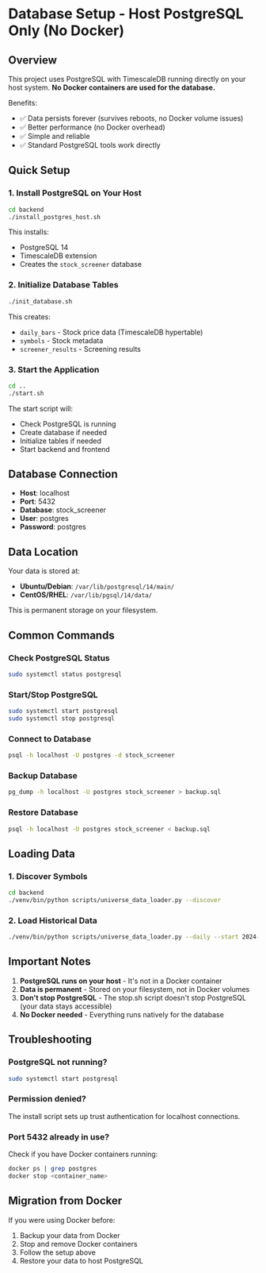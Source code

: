 # Database Setup - Host PostgreSQL Only (No Docker)

## Overview

This project uses PostgreSQL with TimescaleDB running directly on your host system. 
**No Docker containers are used for the database.**

Benefits:
- ✅ Data persists forever (survives reboots, no Docker volume issues)
- ✅ Better performance (no Docker overhead)
- ✅ Simple and reliable
- ✅ Standard PostgreSQL tools work directly

## Quick Setup

### 1. Install PostgreSQL on Your Host

```bash
cd backend
./install_postgres_host.sh
```

This installs:
- PostgreSQL 14
- TimescaleDB extension
- Creates the `stock_screener` database

### 2. Initialize Database Tables

```bash
./init_database.sh
```

This creates:
- `daily_bars` - Stock price data (TimescaleDB hypertable)
- `symbols` - Stock metadata
- `screener_results` - Screening results

### 3. Start the Application

```bash
cd ..
./start.sh
```

The start script will:
- Check PostgreSQL is running
- Create database if needed
- Initialize tables if needed
- Start backend and frontend

## Database Connection

- **Host**: localhost
- **Port**: 5432
- **Database**: stock_screener
- **User**: postgres
- **Password**: postgres

## Data Location

Your data is stored at:
- **Ubuntu/Debian**: `/var/lib/postgresql/14/main/`
- **CentOS/RHEL**: `/var/lib/pgsql/14/data/`

This is permanent storage on your filesystem.

## Common Commands

### Check PostgreSQL Status
```bash
sudo systemctl status postgresql
```

### Start/Stop PostgreSQL
```bash
sudo systemctl start postgresql
sudo systemctl stop postgresql
```

### Connect to Database
```bash
psql -h localhost -U postgres -d stock_screener
```

### Backup Database
```bash
pg_dump -h localhost -U postgres stock_screener > backup.sql
```

### Restore Database
```bash
psql -h localhost -U postgres stock_screener < backup.sql
```

## Loading Data

### 1. Discover Symbols
```bash
cd backend
./venv/bin/python scripts/universe_data_loader.py --discover
```

### 2. Load Historical Data
```bash
./venv/bin/python scripts/universe_data_loader.py --daily --start 2024-01-01 --end 2024-01-31
```

## Important Notes

1. **PostgreSQL runs on your host** - It's not in a Docker container
2. **Data is permanent** - Stored on your filesystem, not in Docker volumes
3. **Don't stop PostgreSQL** - The stop.sh script doesn't stop PostgreSQL (your data stays accessible)
4. **No Docker needed** - Everything runs natively for the database

## Troubleshooting

### PostgreSQL not running?
```bash
sudo systemctl start postgresql
```

### Permission denied?
The install script sets up trust authentication for localhost connections.

### Port 5432 already in use?
Check if you have Docker containers running:
```bash
docker ps | grep postgres
docker stop <container_name>
```

## Migration from Docker

If you were using Docker before:
1. Backup your data from Docker
2. Stop and remove Docker containers
3. Follow the setup above
4. Restore your data to host PostgreSQL